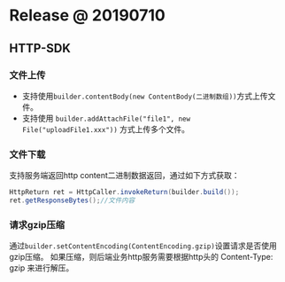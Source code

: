 # Release @ 20190710

## HTTP-SDK
### 文件上传
* 支持使用`builder.contentBody(new ContentBody(二进制数组))`方式上传文件。
* 支持使用 `builder.addAttachFile("file1", new File("uploadFile1.xxx"))` 方式上传多个文件。
### 文件下载
支持服务端返回http content二进制数据返回，通过如下方式获取：
```java
HttpReturn ret = HttpCaller.invokeReturn(builder.build());
ret.getResponseBytes();//文件内容
```
### 请求gzip压缩
通过`builder.setContentEncoding(ContentEncoding.gzip)`设置请求是否使用gzip压缩。
如果压缩，则后端业务http服务需要根据http头的 Content-Type: gzip 来进行解压。